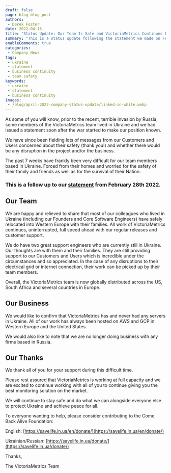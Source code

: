 ```yaml
---
draft: false
page: blog blog_post
authors:
 - Derek Foster
date: 2022-04-15
title: "Status Update: Our Team Is Safe and VictoriaMetrics Continues Full Speed Ahead"
summary: "This is a status update following the statement we made on February 28th 2022 with regards to the war on Ukraine. Our team is safe, our business continues to grow and we’re looking forward to the continued work with our customers and users."
enableComments: true
categories: 
 - Company News
tags:
 - ukraine
 - statement
 - business continuity 
 - team safety
keywords:
 - ukraine
 - statement
 - business continuity
images:
 - /blog/april-2022-company-status-update/linked-in-white.webp
---
```


As some of you will know, prior to the recent, terrible invasion by Russia, some members of the VictoriaMetrics team lived in Ukraine and we had issued a statement soon after the war started to make our position known.

We have since been fielding lots of messages from our Customers and Users concerned about their safety (thank you!) and whether there would be any disruption in the project and/or the business.

The past 7 weeks have frankly been very difficult for our team members based in Ukraine. Forced from their homes and worried for the safety of their family and friends as well as for the survival of their Nation.

### This is a follow up to our [statement](https://victoriametrics.com/blog/no-war/) from February 28th 2022.


## **Our Team**

We are happy and relieved to share that most of our colleagues who lived in Ukraine (including our Founders and Core Software Engineers) have safely relocated into Western Europe with their families. All work of VictoriaMetrics continues, uninterrupted, full speed ahead with our regular releases and customer support.

We do have two great support engineers who are currently still in Ukraine. Our thoughts are with them and their families. They are still providing support to our Customers and Users which is incredible under the circumstances and so appreciated. In the case of any disruptions to their electrical grid or internet connection, their work can be picked up by their team members.

Overall, the VictoriaMetrics team is now globally distributed across the US, South Africa and several countries in Europe.

## **Our Business**

We would like to confirm that VictoriaMetrics has and never had any servers in Ukraine. All of our work has always been hosted on AWS and GCP in Western Europe and the United States.

We would also like to note that we are no longer doing business with any firms based in Russia.

## **Our Thanks**

We thank all of you for your support during this difficult time.

Please rest assured that VictoriaMetrics is working at full capacity and we are excited to continue working with all of you to continue giving you the best monitoring solution on the market.

We will continue to stay safe and do what we can alongside everyone else to protect Ukraine and achieve peace for all.

To everyone wanting to help, please consider contributing to the Come Back Alive Foundation:

English: [https://savelife.in.ua/en/donate/](https://savelife.in.ua/en/donate/)

Ukrainian/Russian: [https://savelife.in.ua/donate/](https://savelife.in.ua/donate/)

Thanks,

The VictoriaMetrics Team
    
  
